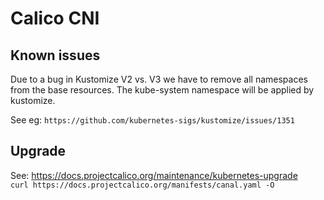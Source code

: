 # Calico CNI

## Known issues
Due to a bug in Kustomize V2 vs. V3 we have to remove all namespaces from the base resources.
The kube-system namespace will be applied by kustomize.  

See eg: `https://github.com/kubernetes-sigs/kustomize/issues/1351`


## Upgrade
See: https://docs.projectcalico.org/maintenance/kubernetes-upgrade  
`curl https://docs.projectcalico.org/manifests/canal.yaml -O`

